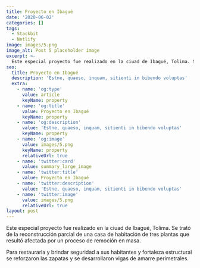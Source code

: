 ```yaml
---
title: Proyecto en Ibagué
date: '2020-06-02'
categories: []
tags:
  - Stackbit
  - Netlify
image: images/5.png
image_alt: Post 5 placeholder image
excerpt: >-
  Este especial proyecto fue realizado en la ciuad de Ibagué, Tolima. Se trató de la reconstrucción parcial de una casa de habitación de tres plantas que resultó afectada por un proceso de remoción en masa.
seo:
  title: Proyecto en Ibagué
  description: 'Estne, quaeso, inquam, sitienti in bibendo voluptas'
  extra:
    - name: 'og:type'
      value: article
      keyName: property
    - name: 'og:title'
      value: Proyecto en Ibagué
      keyName: property
    - name: 'og:description'
      value: 'Estne, quaeso, inquam, sitienti in bibendo voluptas'
      keyName: property
    - name: 'og:image'
      value: images/5.png
      keyName: property
      relativeUrl: true
    - name: 'twitter:card'
      value: summary_large_image
    - name: 'twitter:title'
      value: Proyecto en Ibagué
    - name: 'twitter:description'
      value: 'Estne, quaeso, inquam, sitienti in bibendo voluptas'
    - name: 'twitter:image'
      value: images/5.png
      relativeUrl: true
layout: post
---
```


  Este especial proyecto fue realizado en la ciuad de Ibagué, Tolima. Se trató de la reconstrucción parcial de una casa de habitación de tres plantas que resultó afectada por un proceso de remoción en masa.

  Para restaurarla y brindar seguridad a sus habitantes y fortaleza estructural se reforzaron las zapatas y se desarrollaron vigas de amarre perimetrales.
